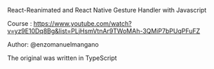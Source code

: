 
React-Reanimated and React Native Gesture Handler with Javascript

Course : https://www.youtube.com/watch?v=yz9E10Dq8Bg&list=PLjHsmVtnAr9TWoMAh-3QMiP7bPUqPFuFZ

Author: @enzomanuelmangano

The original was written in TypeScript
